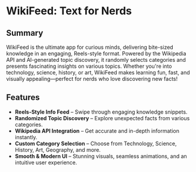 # WikiFeed: Text for Nerds  

## Summary  
WikiFeed is the ultimate app for curious minds, delivering bite-sized knowledge in an engaging, Reels-style format. Powered by the Wikipedia API and AI-generated topic discovery, it randomly selects categories and presents fascinating insights on various topics. Whether you're into technology, science, history, or art, WikiFeed makes learning fun, fast, and visually appealing—perfect for nerds who love discovering new facts! 

## Features  
- **Reels-Style Info Feed** – Swipe through engaging knowledge snippets.  
- **Randomized Topic Discovery** – Explore unexpected facts from various categories.  
- **Wikipedia API Integration** – Get accurate and in-depth information instantly.  
- **Custom Category Selection** – Choose from Technology, Science, History, Art, Geography, and more.  
- **Smooth & Modern UI** – Stunning visuals, seamless animations, and an intuitive user experience.  
